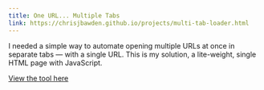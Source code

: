 ```yaml
---
title: One URL... Multiple Tabs
link: https://chrisjbawden.github.io/projects/multi-tab-loader.html
---
```


I needed a simple way to automate opening multiple URLs at once in separate tabs — with a single URL. This is my solution, a lite-weight, single HTML page with JavaScript.

[View the tool here](https://chrisjbawden.github.io/projects/multi-tab-loader.html)
